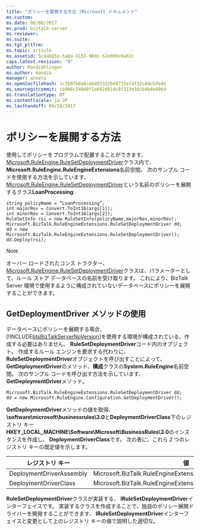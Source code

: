 ```yaml
---
title: "ポリシーを展開する方法 |Microsoft ドキュメント"
ms.custom: 
ms.date: 06/08/2017
ms.prod: biztalk-server
ms.reviewer: 
ms.suite: 
ms.tgt_pltfrm: 
ms.topic: article
ms.assetid: 5c4ab85a-5a6a-4153-90dc-52e099c0a62c
caps.latest.revision: "9"
author: MandiOhlinger
ms.author: mandia
manager: anneta
ms.openlocfilehash: 1c3b07b0a8cebdd3322b49732ef4f32c04cbfede
ms.sourcegitcommit: cb908c540d8f1a692d01dc8f313e16cb4b4e696d
ms.translationtype: MT
ms.contentlocale: ja-JP
ms.lasthandoff: 09/20/2017
---
```

# <a name="how-to-deploy-policies"></a>ポリシーを展開する方法
使用してポリシーをプログラムで配置することができます、 [Microsoft.RuleEngine.RuleSetDeploymentDriver](http://msdn.microsoft.com/library/microsoft.ruleengine.rulesetdeploymentdriver.aspx)クラス内で、 **Microsoft.RuleEngine.RuleEngineExtensions**名前空間。 次のサンプル コードを使用する方法を示しています、 [Microsoft.RuleEngine.RuleSetDeploymentDriver](http://msdn.microsoft.com/library/microsoft.ruleengine.rulesetdeploymentdriver.aspx)という名前のポリシーを展開するクラス**LoanProcessing**:  
  
```  
string policyName = “LoanProcessing”;  
int majorRev = Convert.ToInt16(args[1]);  
int minorRev = Convert.ToInt16(args[2]);  
RuleSetInfo rsi = new RuleSetInfo(policyName,majorRev,minorRev);  
Microsoft.BizTalk.RuleEngineExtensions.RuleSetDeploymentDriver dd;  
dd = new Microsoft.BizTalk.RuleEngineExtensions.RuleSetDeploymentDriver();  
dd.Deploy(rsi);  
```  
  
> [!NOTE]
>  オーバー ロードされたコンス トラクター、 [Microsoft.RuleEngine.RuleSetDeploymentDriver](http://msdn.microsoft.com/library/microsoft.ruleengine.rulesetdeploymentdriver.aspx)クラスは、パラメーターとして、ルール ストア データベースの名前を受け取ります。 これにより、BizTalk Server 環境で使用するように構成されていないデータベースにポリシーを展開することができます。  
  
## <a name="using-the-getdeploymentdriver-method"></a>GetDeploymentDriver メソッドの使用  
 データベースにポリシーを展開する場合、[!INCLUDE[btsBizTalkServerNoVersion](../includes/btsbiztalkservernoversion-md.md)]を使用する環境が構成されている、作成する必要はありません、 **RuleSetDeploymentDriver**コード内のオブジェクト。 作成するルール エンジンを要求する代わりに、 **RuleSetDeploymentDriver**オブジェクトを呼び出すことによって、 **GetDeploymentDriver**のメソッド、**構成**クラスの**System.RuleEngine**名前空間。 次のサンプル コードを呼び出す方法を示しています、 **GetDeploymentDriver**メソッド。  
  
```  
Microsoft.BizTalk.RuleEngineExtensions.RuleSetDeploymentDriver dd;  
dd = new Microsoft.RuleEngine.Configuration.GetDeploymentDriver();  
```  
  
 **GetDeploymentDriver**メソッドの値を取得、 **\software\microsoft\businessrules\3.0**と**DeploymentDriverClass**下のレジストリ キー **HKEY_LOCAL_MACHINE\Software\Microsoft\BusinessRules\3.0**のインスタンスを作成し、 **DeploymentDriverClass**です。 次の表に、これら 2 つのレジストリ キーの既定値を示します。  
  
|レジストリ キー|値|  
|------------------|-----------|  
|DeploymentDriverAssembly|Microsoft.BizTalk.RuleEngineExtensions|  
|DeploymentDriverClass|Microsoft.BizTalk.RuleEngineExtensions.RuleSetDeploymentDriver|  
  
 **RuleSetDeploymentDriver**クラスが実装する、 **IRuleSetDeploymentDriver**インターフェイスです。 実装するクラスを作成することで、独自のポリシー展開ドライバーを開発することができます、 **IRuleSetDeploymentDriver**インターフェイスと変更として上のレジストリ キーの値で説明した適切な。